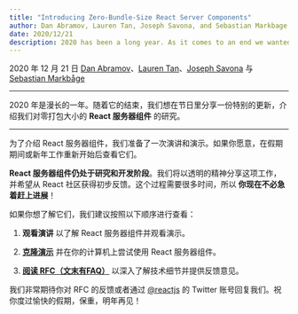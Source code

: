 ```yaml
---
title: "Introducing Zero-Bundle-Size React Server Components"
author: Dan Abramov, Lauren Tan, Joseph Savona, and Sebastian Markbage
date: 2020/12/21
description: 2020 has been a long year. As it comes to an end we wanted to share a special Holiday Update on our research into zero-bundle-size React Server Components.
---
```


2020 年 12 月 21 日 [Dan Abramov](https://twitter.com/dan_abramov)、[Lauren Tan](https://twitter.com/potetotes)、[Joseph Savona](https://twitter.com/en_JS) 与 [Sebastian Markbåge](https://twitter.com/sebmarkbage)

---

<Intro>

2020 年是漫长的一年。随着它的结束，我们想在节日里分享一份特别的更新，介绍我们对零打包大小的 **React 服务器组件** 的研究。

</Intro>

---

为了介绍 React 服务器组件，我们准备了一次演讲和演示。如果你愿意，在假期期间或新年工作重新开始后查看它们。

<YouTubeIframe src="https://www.youtube.com/embed/TQQPAU21ZUw" />

**React 服务器组件仍处于研究和开发阶段**。我们将以透明的精神分享这项工作，并希望从 React 社区获得初步反馈。这个过程需要很多时间，所以 **你现在不必急着赶上进展**！

如果你想了解它们，我们建议按照以下顺序进行查看：

1. **观看演讲** 以了解 React 服务器组件并观看演示。

2. **[克隆演示](http://github.com/reactjs/server-components-demo)** 并在你的计算机上尝试使用 React 服务器组件。

3. **[阅读 RFC（文末有FAQ）](https://github.com/reactjs/rfcs/pull/188)** 以深入了解技术细节并提供反馈意见。

我们非常期待你对 RFC 的反馈或者通过 [@reactjs](https://twitter.com/reactjs) 的 Twitter 账号回复我们。祝你度过愉快的假期，保重，明年再见！
